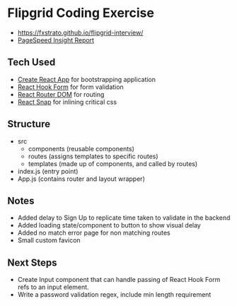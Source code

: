 # Flipgrid Coding Exercise

- https://fxstrato.github.io/flipgrid-interview/
- [PageSpeed Insight Report](https://developers.google.com/speed/pagespeed/insights/?url=https%3A%2F%2Ffxstrato.github.io%2Fflipgrid-interview%2F&tab=desktop)

## Tech Used
- [Create React App](https://github.com/facebook/create-react-app) for bootstrapping application
- [React Hook Form](https://react-hook-form.com/) for form validation
- [React Router DOM](https://reactrouter.com/web/guides/quick-start) for routing
- [React Snap](https://github.com/stereobooster/react-snap) for inlining critical css

## Structure
- src
    - components (reusable components)
    - routes (assigns templates to specific routes)
    - templates (made up of components, and called by routes)
- index.js (entry point)
- App.js (contains router and layout wrapper)

## Notes
- Added delay to Sign Up to replicate time taken to validate in the backend
- Added loading state/component to button to show visual delay
- Added no match error page for non matching routes
- Small custom favicon

## Next Steps
- Create Input component that can handle passing of React Hook Form refs to an input element.
- Write a password validation regex, include min length requirement